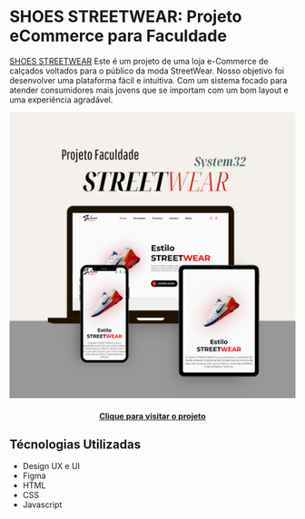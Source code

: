 # SHOES STREETWEAR: Projeto eCommerce para Faculdade

[SHOES STREETWEAR](https://vitorkeller1604.github.io/Projeto-Faculdade/) Este é um projeto de uma loja e-Commerce de calçados voltados para o público da moda StreetWear. Nosso objetivo foi desenvolver uma plataforma fácil e intuitiva. Com um sistema focado para atender consumidores mais jovens que se importam com um bom layout e uma experiência agradável.

![Exemplo de Interface](assets/img/preview.png)

<h4 align="center"><a href="https://vitorkeller1604.github.io/Projeto-Faculdade/">Clique para visitar o projeto</a></h4>

## Técnologias Utilizadas ##

* Design UX e UI
* Figma
* HTML
* CSS
* Javascript
